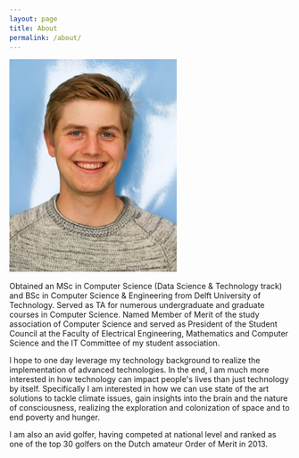 ```yaml
---
layout: page
title: About
permalink: /about/
---
```


[comment]: <> (Currently employed as a Product Analyst at Uber in Amsterdam, focusing on)
[comment]: <> (driving data-informed strategies and building infrastructure required for)
[comment]: <> (scaling of infrastructure and reporting of goals and KPI's.)

![A picture of me!][profile-pic]

Obtained an MSc in Computer Science (Data Science & Technology track) and BSc
in Computer Science & Engineering from Delft University of Technology. Served as
 TA for numerous undergraduate and graduate courses in
Computer Science. Named Member of Merit of the study association of Computer
Science and served as President of the Student Council at the Faculty of
Electrical Engineering, Mathematics and Computer Science and the IT Committee of
my student association.

I hope to one day leverage my technology background to realize the implementation
of advanced technologies. In the end, I am much more interested in how technology
can impact people's lives than just technology by itself. Specifically I am
interested in how we can use state of the art solutions to tackle climate issues,
gain insights into the brain and the nature of consciousness, realizing the
exploration and colonization of space and to end poverty and hunger.

I am also an avid golfer, having competed at national level and ranked as one of
the top 30 golfers on the Dutch amateur Order of Merit in 2013.

[profile-pic]: assets/FelixvanDoorn.jpg
